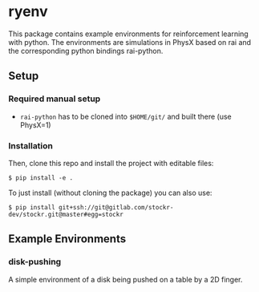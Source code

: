 # ryenv

This package contains example environments for reinforcement learning with python. The environments are simulations in PhysX based on rai and the corresponding python bindings rai-python.

## Setup

### Required manual setup
- `rai-python` has to be cloned into `$HOME/git/` and built there (use PhysX=1)

### Installation
Then, clone this repo and install the project with editable files:
```
$ pip install -e .
```
To just install (without cloning the package) you can also use:
```
$ pip install git+ssh://git@gitlab.com/stockr-dev/stockr.git@master#egg=stockr
```

## Example Environments
### disk-pushing

A simple environment of a disk being pushed on a table by a 2D finger.